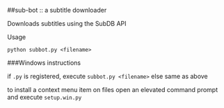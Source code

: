 ##sub-bot :: a subtitle downloader

Downloads subtitles using the SubDB API

Usage

    python subbot.py <filename>
    
###Windows instructions

if `.py` is registered, execute `subbot.py <filename>` else same as above

to install a context menu item on files open an elevated command prompt and execute `setup.win.py`